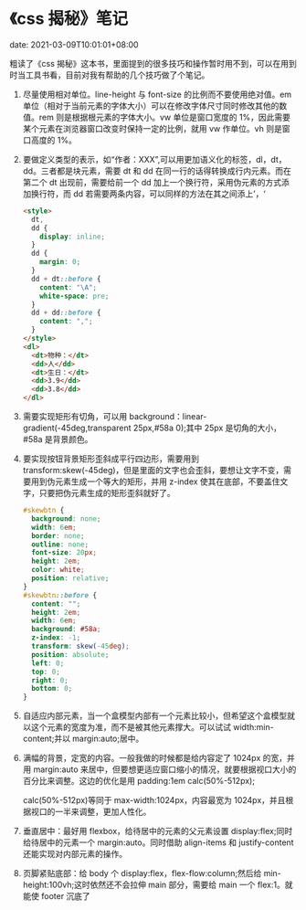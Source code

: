 # 《css 揭秘》笔记

date: 2021-03-09T10:01:01+08:00

粗读了《css 揭秘》这本书，里面提到的很多技巧和操作暂时用不到，可以在用到时当工具书看，目前对我有帮助的几个技巧做了个笔记。

1. 尽量使用相对单位。line-height 与 font-size 的比例而不要使用绝对值。em 单位（相对于当前元素的字体大小）可以在修改字体尺寸同时修改其他的数值。rem 则是根据根元素的字体大小。vw 单位是窗口宽度的 1%，因此需要某个元素在浏览器窗口改变时保持一定的比例，就用 vw 作单位。vh 则是窗口高度的 1%。

   <!--more-->

2. 要做定义类型的表示，如“作者：XXX”,可以用更加语义化的标签，dl，dt，dd。三者都是块元素，需要 dt 和 dd 在同一行的话得转换成行内元素。而在第二个 dt 出现前，需要给前一个 dd 加上一个换行符，采用伪元素的方式添加换行符，而 dd 若需要两条内容，可以同样的方法在其之间添上’，‘

   ```html
   <style>
     dt,
     dd {
       display: inline;
     }
     dd {
       margin: 0;
     }
     dd + dt::before {
       content: "\A";
       white-space: pre;
     }
     dd + dd::before {
       content: ",";
     }
   </style>
   <dl>
     <dt>物种：</dt>
     <dd>人</dd>
     <dt>生日：</dt>
     <dd>3.9</dd>
     <dd>3.8</dd>
   </dl>
   ```

3. 需要实现矩形有切角，可以用 background：linear-gradient(-45deg,transparent 25px,#58a 0);其中 25px 是切角的大小，#58a 是背景颜色。

4. 要实现按钮背景矩形歪斜成平行四边形，需要用到 transform:skew(-45deg)，但是里面的文字也会歪斜，要想让文字不变，需要用到伪元素生成一个等大的矩形，并用 z-index 使其在底部，不要盖住文字，只要把伪元素生成的矩形歪斜就好了。

   ```css
   #skewbtn {
     background: none;
     width: 6em;
     border: none;
     outline: none;
     font-size: 20px;
     height: 2em;
     color: white;
     position: relative;
   }
   #skewbtn::before {
     content: "";
     height: 2em;
     width: 6em;
     background: #58a;
     z-index: -1;
     transform: skew(-45deg);
     position: absolute;
     left: 0;
     top: 0;
     right: 0;
     bottom: 0;
   }
   ```

5. 自适应内部元素，当一个盒模型内部有一个元素比较小，但希望这个盒模型就以这个元素的宽度为准，而不是被其他元素撑大。可以试试 width:min-content;并以 margin:auto;居中。

6. 满幅的背景，定宽的内容。一般我做的时候都是给内容定了 1024px 的宽，并用 margin:auto 来居中，但要想更适应窗口缩小的情况，就要根据视口大小的百分比来调整。这边的优化是用 padding:1em calc(50%-512px);

   calc(50%-512px)等同于 max-width:1024px，内容最宽为 1024px，并且根据视口的一半来调整，更加人性化。

7. 垂直居中：最好用 flexbox，给待居中的元素的父元素设置 display:flex;同时给待居中的元素一个 margin:auto。同时借助 align-items 和 justify-content 还能实现对内部元素的操作。

8. 页脚紧贴底部：给 body 个 display:flex，flex-flow:column;然后给 min-height:100vh;这时依然还不会拉伸 main 部分，需要给 main 一个 flex:1。就能使 footer 沉底了
